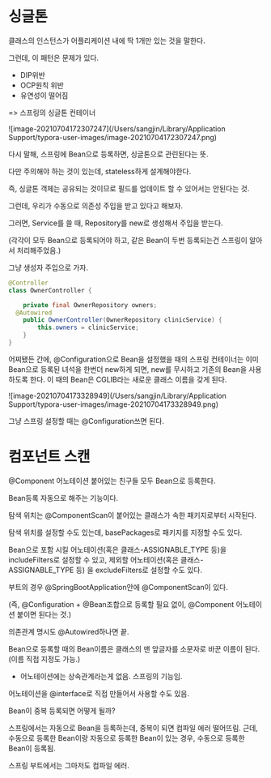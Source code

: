 # 싱글톤

클래스의 인스턴스가 어플리케이션 내에 딱 1개만 있는 것을 말한다.

그런데, 이 패턴은 문제가 있다.

- DIP위반
- OCP원칙 위반
- 유연성이 떨어짐



=> 스프링의 싱글톤 컨테이너

![image-20210704172307247](/Users/sangjin/Library/Application Support/typora-user-images/image-20210704172307247.png)

다시 말해, 스프링에 Bean으로 등록하면, 싱글톤으로 관린된다는 뜻.



다만 주의해야 하는 것이 있는데, stateless하게 설계해야한다.

즉, 싱글톤 객체는 공유되는 것이므로 필드를 업데이트 할 수 있어서는 안된다는 것.



그런데, 우리가 수동으로 의존성 주입을 받고 있다고 해보자.

그러면, Service를 쓸 때, Repository를 new로 생성해서 주입을 받는다. 

(각각이 모두 Bean으로 등록되어야 하고, 같은 Bean이 두번 등록되는건 스프링이 알아서 처리해주었음.)



그냥 생성자 주입으로 가자.

```java
@Controller
class OwnerController {

	private final OwnerRepository owners;
  @Autowired
	public OwnerController(OwnerRepository clinicService) {
		this.owners = clinicService;
	}
}
```





어찌됐든 간에, @Configuration으로 Bean을 설정했을 때의 스프링 컨테이너는 이미 Bean으로 등록된 녀석을 한번더 new하게 되면, new를 무시하고 기존의 Bean을 사용하도록 한다. 이 때의 Bean은 CGLIB라는 새로운 클래스 이름을 갖게 된다.

![image-20210704173328949](/Users/sangjin/Library/Application Support/typora-user-images/image-20210704173328949.png)

그냥 스프링 설정할 때는 @Configuration쓰면 된다.









# 컴포넌트 스캔

@Component 어노테이션 붙어있는 친구들 모두 Bean으로 등록한다.

Bean등록 자동으로 해주는 기능이다.

탐색 위치는 @ComponentScan이 붙어있는 클래스가 속한 패키지로부터 시작된다.

탐색 위치를 설정할 수도 있는데, basePackages로 패키지를 지정할 수도 있다.

Bean으로 포함 시킬 어노테이션(혹은 클래스-ASSIGNABLE_TYPE 등)을 includeFilters로 설정할 수 있고, 제외할 어노테이션(혹은 클래스-ASSIGNABLE_TYPE 등) 을 excludeFilters로 설정할 수도 있다.

부트의 경우 @SpringBootApplication안에 @ComponentScan이 있다.

(즉, @Configuration + @Bean조합으로 등록할 필요 없이, @Component 어노테이션 붙이면 된다는 것.)

의존관계 명시도 @Autowired하나면 끝.

Bean으로 등록할 때의 Bean이름은 클래스의 맨 앞글자를 소문자로 바꾼 이름이 된다. (이름 직접 지정도 가능.)



* 어노테이션에는 상속관계라는게 없음. 스프링의 기능임.



어노테이션을 @interface로 직접 만들어서 사용할 수도 있음.

Bean이 중복 등록되면 어떻게 될까? 

스프링에서는 자동으로 Bean을 등록하는데, 중복이 되면 컴파일 에러 떨어뜨림. 근데, 수동으로 등록한 Bean이랑 자동으로 등록한 Bean이 있는 경우, 수동으로 등록한 Bean이 등록됨.

스프링 부트에서는 그마저도 컴파일 에러.


































